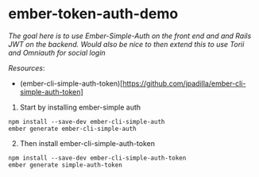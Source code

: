 # ember-token-auth-demo

*The goal here is to use Ember-Simple-Auth on the front end and and Rails JWT on the backend. Would also be nice to then extend this to use Torii and Omniauth for social login*

_Resources_:
* (ember-cli-simple-auth-token)[https://github.com/jpadilla/ember-cli-simple-auth-token]


1. Start by installing ember-simple auth

```
npm install --save-dev ember-cli-simple-auth
ember generate ember-cli-simple-auth
```

2. Then install ember-cli-simple-auth-token
```
npm install --save-dev ember-cli-simple-auth-token
ember generate simple-auth-token
```
